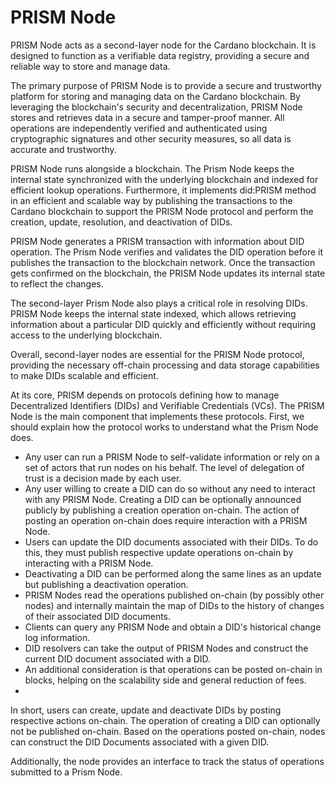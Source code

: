 # PRISM Node
PRISM Node acts as a second-layer node for the Cardano blockchain. It is designed to function as a verifiable data registry, providing a secure and reliable way to store and manage data.

The primary purpose of PRISM Node is to provide a secure and trustworthy platform for storing and managing data on the Cardano blockchain. By leveraging the blockchain's security and decentralization, PRISM Node stores and retrieves data in a secure and tamper-proof manner. All operations are independently verified and authenticated using cryptographic signatures and other security measures, so all data is accurate and trustworthy.

PRISM Node runs alongside a blockchain. The Prism Node keeps the internal state synchronized with the underlying blockchain and indexed for efficient lookup operations. Furthermore, it implements did:PRISM method in an efficient and scalable way by publishing the transactions to the Cardano blockchain to support the PRISM Node protocol and perform the creation, update, resolution, and deactivation of DIDs.

PRISM Node generates a PRISM transaction with information about DID operation. The Prism Node verifies and validates the DID operation before it publishes the transaction to the blockchain network. Once the transaction gets confirmed on the blockchain, the PRISM Node updates its internal state to reflect the changes.

The second-layer Prism Node also plays a critical role in resolving DIDs. PRISM Node keeps the internal state indexed, which allows retrieving information about a particular DID quickly and efficiently without requiring access to the underlying blockchain. 

Overall, second-layer nodes are essential for the PRISM Node protocol, providing the necessary off-chain processing and data storage capabilities to make DIDs scalable and efficient.

At its core, PRISM depends on protocols defining how to manage Decentralized Identifiers (DIDs) and Verifiable Credentials (VCs). The PRISM Node is the main component that implements these protocols. First, we should explain how the protocol works to understand what the Prism Node does.

- Any user can run a PRISM Node to self-validate information or rely on a set of actors that run nodes on his behalf. The level of delegation of trust is a decision made by each user.
- Any user willing to create a DID can do so without any need to interact with any PRISM Node. Creating a DID can be optionally announced publicly by publishing a creation operation on-chain. The action of posting an operation on-chain does require interaction with a PRISM Node.
- Users can update the DID documents associated with their DIDs. To do this, they must publish respective update operations on-chain by interacting with a PRISM Node.
- Deactivating a DID can be performed along the same lines as an update but publishing a deactivation operation.
- PRISM Nodes read the operations published on-chain (by possibly other nodes) and internally maintain the map of DIDs to the history of changes of their associated DID documents.
- Clients can query any PRISM Node and obtain a DID's historical change log information.
- DID resolvers can take the output of PRISM Nodes and construct the current DID document associated with a DID.
- An additional consideration is that operations can be posted on-chain in blocks, helping on the scalability side and general reduction of fees.
- 
In short, users can create, update and deactivate DIDs by posting respective actions on-chain. The operation of creating a DID can optionally not be published on-chain. Based on the operations posted on-chain, nodes can construct the DID Documents associated with a given DID.

Additionally, the node provides an interface to track the status of operations submitted to a Prism Node.
